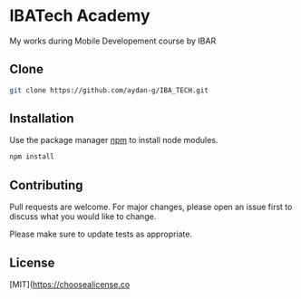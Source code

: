 # IBATech Academy

My works during Mobile Developement course by IBAR

## Clone

```bash
git clone https://github.com/aydan-g/IBA_TECH.git
```

## Installation

Use the package manager [npm](https://www.npmjs.com/) to install node modules.

```bash
npm install
```


## Contributing
Pull requests are welcome. For major changes, please open an issue first to discuss what you would like to change.

Please make sure to update tests as appropriate.

## License
[MIT](https://choosealicense.co
